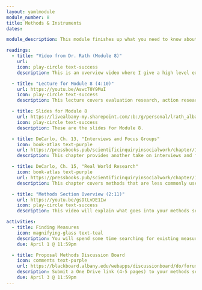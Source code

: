```yaml
---
layout: yamlmodule
module_number: 8
title: Methods & Instruments
dates:

module_description: This module finishes up what you need to know about methods as well as locating existing instruments.

readings:
  - title: "Video from Dr. Rath (Module 8)"
    url:
    icon: play-circle text-success
    description: This is an overview video where I give a high level explanation of the readings and describe this week's tasks.

  - title: "Lecture for Module 8 (4:10)"
    url: https://youtu.be/AswcT0Y9MuI
    icon: play-circle text-success
    description: This lecture covers evaluation research, action research, and single subjects design.

  - title: Slides for Module 8
    url: https://livealbany-my.sharepoint.com/:b:/g/personal/lrath_albany_edu/EWOKE8sXSU5CuvDLXEc43JUBMTpd1_VJYr5ypsLrKItyLg?e=Ye3dOE
    icon: play-circle text-success
    description: These are the slides for Module 8.

  - title: DeCarlo, Ch. 13, "Interviews and Focus Groups"
    icon: book-atlas text-purple
    url: https://pressbooks.pub/scientificinquiryinsocialwork/chapter/13-0-chapter-introduction/
    description: This chapter provides another take on interviews and focus groups.

  - title: DeCarlo, Ch. 15, "Real World Research"
    icon: book-atlas text-purple
    url: https://pressbooks.pub/scientificinquiryinsocialwork/chapter/15-0-chapter-introduction/
    description: This chapter covers methods that are less commonly used in information sciences, but are important to know.

  - title: "Methods Section Overview (2:11)"
    url: https://youtu.be/gsDtLvDE1Iw
    icon: play-circle text-success
    description: This video will explain what goes into your methods section.

activities:
  - title: Finding Measures
    icon: magnifying-glass text-teal
    description: You will spend some time searching for existing measures (e.g. interview, questionnaire, survey, etc.) that aligns with you research question.
    due: April 1 @ 11:59pm

  - title: Proposal Methods Discussion Board
    icon: comments text-purple
    url: https://blackboard.albany.edu/webapps/discussionboard/do/forum?action=list_threads&course_id=_174705_1&nav=discussion_board_entry&conf_id=_283757_1&forum_id=_613446_1
    description: Submit a One Drive link (4-5 pages) to your methods section. Your methods section must contain both your methods as well as any appendices (included after your references). You are welcome to use the same link as your other submissions if you want to keep building on the document. The link must be set so that People in University at Albany - SUNY with the link can review.
    due: April 3 @ 11:59pm
---
```

